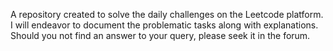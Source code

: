 A repository created to solve the daily challenges on the Leetcode platform. I will endeavor to document the problematic tasks along with explanations. Should you not find an answer to your query, please seek it in the forum.
 
